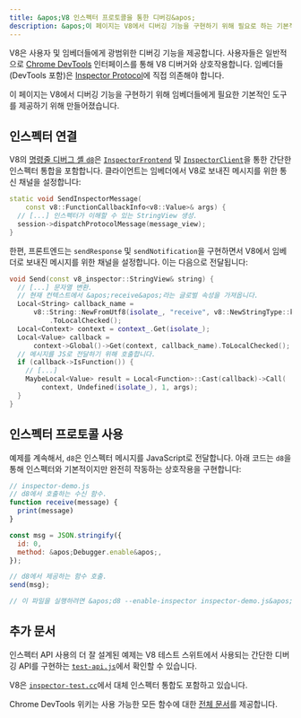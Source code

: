 ```yaml
---
title: &apos;V8 인스펙터 프로토콜을 통한 디버깅&apos;
description: &apos;이 페이지는 V8에서 디버깅 기능을 구현하기 위해 필요로 하는 기본적인 도구를 제공하기 위해 만들어졌습니다.&apos;
---
```

V8은 사용자 및 임베더들에게 광범위한 디버깅 기능을 제공합니다. 사용자들은 일반적으로 [Chrome DevTools](https://developer.chrome.com/devtools) 인터페이스를 통해 V8 디버거와 상호작용합니다. 임베더들(DevTools 포함)은 [Inspector Protocol](https://chromedevtools.github.io/debugger-protocol-viewer/tot/)에 직접 의존해야 합니다.

이 페이지는 V8에서 디버깅 기능을 구현하기 위해 임베더들에게 필요한 기본적인 도구를 제공하기 위해 만들어졌습니다.

## 인스펙터 연결

V8의 [명령줄 디버그 셸 `d8`](/docs/d8)은 [`InspectorFrontend`](https://cs.chromium.org/chromium/src/v8/src/d8/d8.cc?l=2286&rcl=608c4a9c391f3b7cac68068d61f2a8996f216973) 및 [`InspectorClient`](https://cs.chromium.org/chromium/src/v8/src/d8/d8.cc?l=2355&rcl=608c4a9c391f3b7cac68068d61f2a8996f216973)을 통한 간단한 인스펙터 통합을 포함합니다. 클라이언트는 임베더에서 V8로 보내진 메시지를 위한 통신 채널을 설정합니다:

```cpp
static void SendInspectorMessage(
    const v8::FunctionCallbackInfo<v8::Value>& args) {
  // [...] 인스펙터가 이해할 수 있는 StringView 생성.
  session->dispatchProtocolMessage(message_view);
}
```

한편, 프론트엔드는 `sendResponse` 및 `sendNotification`을 구현하면서 V8에서 임베더로 보내진 메시지를 위한 채널을 설정합니다. 이는 다음으로 전달됩니다:

```cpp
void Send(const v8_inspector::StringView& string) {
  // [...] 문자열 변환.
  // 현재 컨텍스트에서 &apos;receive&apos;라는 글로벌 속성을 가져옵니다.
  Local<String> callback_name =
      v8::String::NewFromUtf8(isolate_, "receive", v8::NewStringType::kNormal)
          .ToLocalChecked();
  Local<Context> context = context_.Get(isolate_);
  Local<Value> callback =
      context->Global()->Get(context, callback_name).ToLocalChecked();
  // 메시지를 JS로 전달하기 위해 호출합니다.
  if (callback->IsFunction()) {
    // [...]
    MaybeLocal<Value> result = Local<Function>::Cast(callback)->Call(
        context, Undefined(isolate_), 1, args);
  }
}
```

## 인스펙터 프로토콜 사용

예제를 계속해서, `d8`은 인스펙터 메시지를 JavaScript로 전달합니다. 아래 코드는 `d8`을 통해 인스펙터와 기본적이지만 완전히 작동하는 상호작용을 구현합니다:

```js
// inspector-demo.js
// d8에서 호출하는 수신 함수.
function receive(message) {
  print(message)
}

const msg = JSON.stringify({
  id: 0,
  method: &apos;Debugger.enable&apos;,
});

// d8에서 제공하는 함수 호출.
send(msg);

// 이 파일을 실행하려면 &apos;d8 --enable-inspector inspector-demo.js&apos;를 실행하십시오.
```

## 추가 문서

인스펙터 API 사용의 더 잘 설계된 예제는 V8 테스트 스위트에서 사용되는 간단한 디버깅 API를 구현하는 [`test-api.js`](https://cs.chromium.org/chromium/src/v8/test/debugger/test-api.js?type=cs&q=test-api&l=1)에서 확인할 수 있습니다.

V8은 [`inspector-test.cc`](https://cs.chromium.org/chromium/src/v8/test/inspector/inspector-test.cc?q=inspector-te+package:%5Echromium$&l=1)에서 대체 인스펙터 통합도 포함하고 있습니다.

Chrome DevTools 위키는 사용 가능한 모든 함수에 대한 [전체 문서](https://chromedevtools.github.io/debugger-protocol-viewer/tot/)를 제공합니다.

